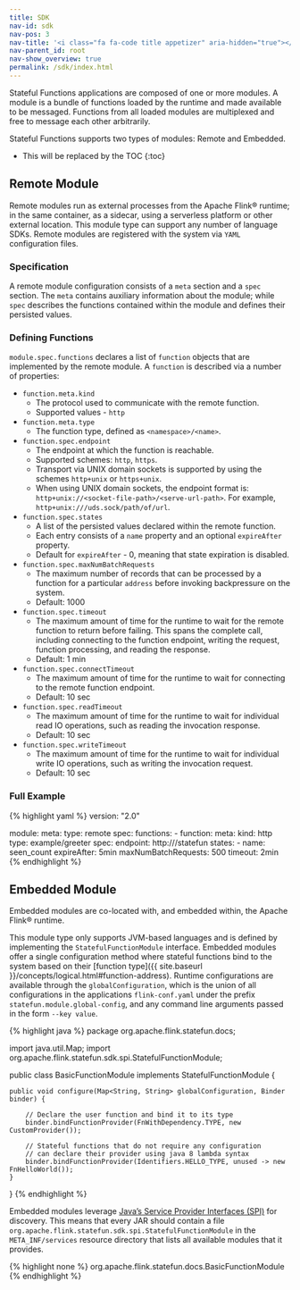 ```yaml
---
title: SDK 
nav-id: sdk
nav-pos: 3
nav-title: '<i class="fa fa-code title appetizer" aria-hidden="true"></i> SDK'
nav-parent_id: root
nav-show_overview: true 
permalink: /sdk/index.html
---
```

<!--
Licensed to the Apache Software Foundation (ASF) under one
or more contributor license agreements.  See the NOTICE file
distributed with this work for additional information
regarding copyright ownership.  The ASF licenses this file
to you under the Apache License, Version 2.0 (the
"License"); you may not use this file except in compliance
with the License.  You may obtain a copy of the License at

  http://www.apache.org/licenses/LICENSE-2.0

Unless required by applicable law or agreed to in writing,
software distributed under the License is distributed on an
"AS IS" BASIS, WITHOUT WARRANTIES OR CONDITIONS OF ANY
KIND, either express or implied.  See the License for the
specific language governing permissions and limitations
under the License.
-->

Stateful Functions applications are composed of one or more modules.
A module is a bundle of functions loaded by the runtime and made available to be messaged.
Functions from all loaded modules are multiplexed and free to message each other arbitrarily.

Stateful Functions supports two types of modules: Remote and Embedded.

* This will be replaced by the TOC
{:toc}

## Remote Module

Remote modules run as external processes from the Apache Flink® runtime; in the same container, as a sidecar, using a serverless platform or other external location.
This module type can support any number of language SDKs.
Remote modules are registered with the system via ``YAML`` configuration files.

### Specification

A remote module configuration consists of a ``meta`` section and a ``spec`` section.
The ``meta`` contains auxiliary information about the module; 
while ``spec`` describes the functions contained within the module and defines their persisted values.

### Defining Functions

``module.spec.functions`` declares a list of ``function`` objects that are implemented by the remote module.
A ``function`` is described via a number of properties:

* ``function.meta.kind``
    * The protocol used to communicate with the remote function.
    * Supported values - ``http``
* ``function.meta.type``
    * The function type, defined as ``<namespace>/<name>``.
* ``function.spec.endpoint``
    * The endpoint at which the function is reachable.
    * Supported schemes: ``http``, ``https``.
    * Transport via UNIX domain sockets is supported by using the schemes ``http+unix`` or ``https+unix``.
    * When using UNIX domain sockets, the endpoint format is: ``http+unix://<socket-file-path>/<serve-url-path>``. For example, ``http+unix:///uds.sock/path/of/url``.
* ``function.spec.states``
    * A list of the persisted values declared within the remote function.
    * Each entry consists of a `name` property and an optional `expireAfter` property.
    * Default for `expireAfter` - 0, meaning that state expiration is disabled.
* ``function.spec.maxNumBatchRequests``
    * The maximum number of records that can be processed by a function for a particular ``address`` before invoking backpressure on the system.
    * Default: 1000
* ``function.spec.timeout``
    * The maximum amount of time for the runtime to wait for the remote function to return before failing.
      This spans the complete call, including connecting to the function endpoint, writing the request, function processing, and reading the response.
    * Default: 1 min
* ``function.spec.connectTimeout``
    * The maximum amount of time for the runtime to wait for connecting to the remote function endpoint.
    * Default: 10 sec
* ``function.spec.readTimeout``
    * The maximum amount of time for the runtime to wait for individual read IO operations, such as reading the invocation response.
    * Default: 10 sec
* ``function.spec.writeTimeout``
    * The maximum amount of time for the runtime to wait for individual write IO operations, such as writing the invocation request.
    * Default: 10 sec

### Full Example

{% highlight yaml %}
version: "2.0"

module:
  meta:
    type: remote
  spec:
    functions:
      - function:
        meta:
          kind: http
          type: example/greeter
        spec:
          endpoint: http://<host-name>/statefun
          states:
            - name: seen_count
              expireAfter: 5min
          maxNumBatchRequests: 500
          timeout: 2min
{% endhighlight %}

## Embedded Module

Embedded modules are co-located with, and embedded within, the Apache Flink® runtime.

This module type only supports JVM-based languages and is defined by implementing the ``StatefulFunctionModule`` interface.
Embedded modules offer a single configuration method where stateful functions bind to the system based on their
[function type]({{ site.baseurl }}/concepts/logical.html#function-address).
Runtime configurations are available through the ``globalConfiguration``, which is the union of all configurations
in the applications ``flink-conf.yaml`` under the prefix ``statefun.module.global-config``, and any command line
arguments passed in the form ``--key value``.

{% highlight java %}
package org.apache.flink.statefun.docs;

import java.util.Map;
import org.apache.flink.statefun.sdk.spi.StatefulFunctionModule;

public class BasicFunctionModule implements StatefulFunctionModule {

	public void configure(Map<String, String> globalConfiguration, Binder binder) {

		// Declare the user function and bind it to its type
		binder.bindFunctionProvider(FnWithDependency.TYPE, new CustomProvider());

		// Stateful functions that do not require any configuration
		// can declare their provider using java 8 lambda syntax
		binder.bindFunctionProvider(Identifiers.HELLO_TYPE, unused -> new FnHelloWorld());
	}
}
{% endhighlight %}

Embedded modules leverage [Java’s Service Provider Interfaces (SPI)](https://docs.oracle.com/javase/8/docs/api/java/util/ServiceLoader.html) for discovery.
This means that every JAR should contain a file ``org.apache.flink.statefun.sdk.spi.StatefulFunctionModule`` in the ``META_INF/services`` resource directory that lists all available modules that it provides.

{% highlight none %}
org.apache.flink.statefun.docs.BasicFunctionModule
{% endhighlight %}

